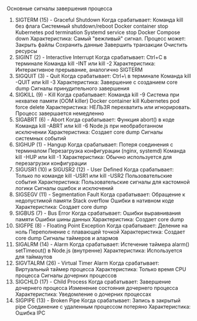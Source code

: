 Основные сигналы завершения процесса
1. SIGTERM (15) - Graceful Shutdown
Когда срабатывает:
Команда kill без флага
Системный shutdown/reboot
Docker container stop
Kubernetes pod termination
Systemd service stop
Docker Compose down
Характеристика: Самый "вежливый" сигнал. Процесс может:
Закрыть файлы
Сохранить данные
Завершить транзакции
Очистить ресурсы
2. SIGINT (2) - Interactive Interrupt
Когда срабатывает:
Ctrl+C в терминале
Команда kill -INT или kill -2
Характеристика: Интерактивное прерывание, аналогично SIGTERM
3. SIGQUIT (3) - Quit
Когда срабатывает:
Ctrl+\ в терминале
Команда kill -QUIT или kill -3
Характеристика: Завершение с созданием core dump
Сигналы принудительного завершения
4. SIGKILL (9) - Kill
Когда срабатывает:
Команда kill -9
Система при нехватке памяти (OOM killer)
Docker container kill
Kubernetes pod force delete
Характеристика: НЕЛЬЗЯ перехватить или игнорировать. Процесс завершается немедленно
5. SIGABRT (6) - Abort
Когда срабатывает:
Функция abort() в коде
Команда kill -ABRT или kill -6
Node.js при необработанном исключении
Характеристика: Создает core dump
Сигналы системных событий
6. SIGHUP (1) - Hangup
Когда срабатывает:
Потеря соединения с терминалом
Перезагрузка конфигурации (nginx, systemd)
Команда kill -HUP или kill -1
Характеристика: Обычно используется для перезагрузки конфигурации
7. SIGUSR1 (10) и SIGUSR2 (12) - User Defined
Когда срабатывает:
Только по команде kill -USR1 или kill -USR2
Пользовательские события
Характеристика: Пользовательские сигналы для кастомной логики
Сигналы ошибок и исключений
8. SIGSEGV (11) - Segmentation Fault
Когда срабатывает:
Обращение к недопустимой памяти
Stack overflow
Ошибки в нативном коде
Характеристика: Создает core dump
9. SIGBUS (7) - Bus Error
Когда срабатывает:
Ошибки выравнивания памяти
Ошибки шины данных
Характеристика: Создает core dump
10. SIGFPE (8) - Floating Point Exception
Когда срабатывает:
Деление на ноль
Переполнение с плавающей точкой
Характеристика: Создает core dump
Сигналы таймеров и алармов
11. SIGALRM (14) - Alarm
Когда срабатывает:
Истечение таймера alarm()
setTimeout() в Node.js (внутренне)
Характеристика: Используется для таймаутов
12. SIGVTALRM (26) - Virtual Timer Alarm
Когда срабатывает:
Виртуальный таймер процесса
Характеристика: Только время CPU процесса
Сигналы дочерних процессов
13. SIGCHLD (17) - Child Process
Когда срабатывает:
Завершение дочернего процесса
Изменение состояния дочернего процесса
Характеристика: Уведомление о дочерних процессах
14. SIGPIPE (13) - Broken Pipe
Когда срабатывает:
Запись в закрытый pipe
Соединение с удаленным процессом потеряно
Характеристика: Ошибка IPC